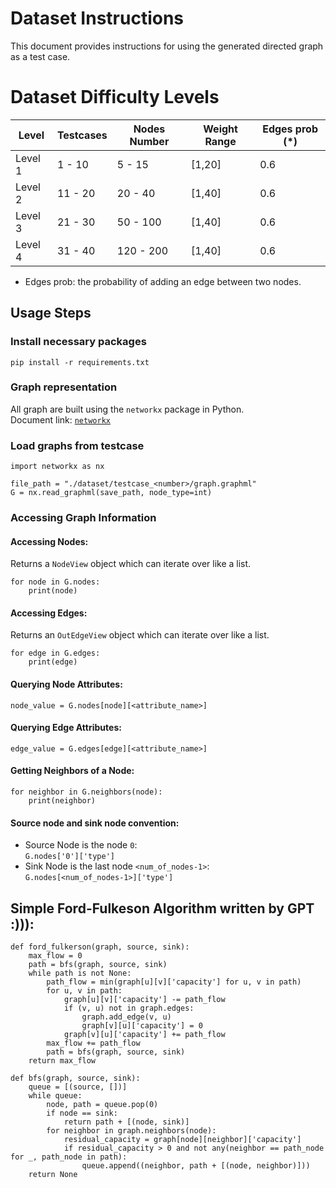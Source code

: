 # Dataset Instructions
This document provides instructions for using the generated directed graph as a test case.

# Dataset Difficulty Levels

| Level     | Testcases | Nodes Number | Weight Range | Edges prob (*)
| --------- | --------  | -------- |  -------- | -------- |
| Level 1   | 1 - 10    | 5 - 15   | [1,20]    | 0.6
| Level 2   | 11 - 20   | 20 - 40  | [1,40]    | 0.6
| Level 3   | 21 - 30   | 50 - 100 | [1,40]    | 0.6
| Level 4   | 31 - 40   | 120 - 200  | [1,40]    | 0.6

* Edges prob: the probability of adding an edge between two nodes.

## Usage Steps
### Install necessary packages
```
pip install -r requirements.txt
```

### Graph representation
All graph are built using the `networkx` package in Python. \
Document link: [`networkx`](https://networkx.org/documentation/stable/tutorial.html)

### Load graphs from testcase
```
import networkx as nx

file_path = "./dataset/testcase_<number>/graph.graphml"
G = nx.read_graphml(save_path, node_type=int)
```

### Accessing Graph Information
#### Accessing Nodes: 
Returns a `NodeView` object which can iterate over like a list.
```
for node in G.nodes:
    print(node)
```

#### Accessing Edges:
Returns an `OutEdgeView` object which can iterate over like a list.
```
for edge in G.edges:
    print(edge)
```

#### Querying Node Attributes:
```
node_value = G.nodes[node][<attribute_name>]
```

#### Querying Edge Attributes:
```
edge_value = G.edges[edge][<attribute_name>]
```

#### Getting Neighbors of a Node:
```
for neighbor in G.neighbors(node):
    print(neighbor)
```

#### Source node and sink node convention:
- Source Node is the node `0`: \
```G.nodes['0']['type']```
- Sink Node is the last node `<num_of_nodes-1>`: \
```G.nodes[<num_of_nodes-1>]['type']```

## Simple Ford-Fulkeson Algorithm written by GPT :))):
```
def ford_fulkerson(graph, source, sink):
    max_flow = 0
    path = bfs(graph, source, sink)
    while path is not None:
        path_flow = min(graph[u][v]['capacity'] for u, v in path)
        for u, v in path:
            graph[u][v]['capacity'] -= path_flow
            if (v, u) not in graph.edges:
                graph.add_edge(v, u)
                graph[v][u]['capacity'] = 0
            graph[v][u]['capacity'] += path_flow
        max_flow += path_flow
        path = bfs(graph, source, sink)
    return max_flow

def bfs(graph, source, sink):
    queue = [(source, [])]
    while queue:
        node, path = queue.pop(0)
        if node == sink:
            return path + [(node, sink)]
        for neighbor in graph.neighbors(node):
            residual_capacity = graph[node][neighbor]['capacity']
            if residual_capacity > 0 and not any(neighbor == path_node for _, path_node in path):
                queue.append((neighbor, path + [(node, neighbor)]))
    return None
```